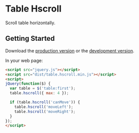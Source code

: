 # Table Hscroll

Scroll table horizontally.

## Getting Started
Download the [production version][min] or the [development version][max].

[min]: https://raw.github.com/mkramb/table.hscroll/master/dist/table.hscroll.min.js
[max]: https://raw.github.com/mkramb/table.hscroll/master/dist/table.hscroll.js

In your web page:

```html
<script src="jquery.js"></script>
<script src="dist/table.hscroll.min.js"></script>
<script>
jQuery(function($) {
  var table = $('table:first');
  table.hscroll({ max: 4 });

  if (table.hscroll('canMove')) {
    table.hscroll('moveLeft');
    table.hscroll('moveRight');
  }
});
</script>
```
